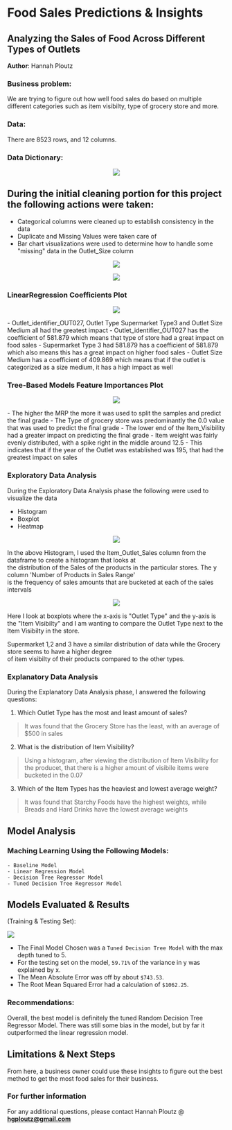 # Food Sales Predictions & Insights
## Analyzing the Sales of Food Across Different Types of Outlets 

**Author**: Hannah Ploutz

### Business problem:

We are trying to figure out how well food sales do based on multiple different categories such as item visibilty, type of grocery store and more.


### Data:

There are 8523 rows, and 12 columns.

### Data Dictionary:

<p align = "center"> 
  <img src = "https://github.com/hgploutz/food-sales-predictions/blob/main/data_dictionary%20(1).png">
</p>

## During the initial cleaning portion for this project the following actions were taken:
- Categorical columns were cleaned up to establish consistency in the data
- Duplicate and Missing Values were taken care of
- Bar chart visualizations were used to determine how to handle some "missing" data in the Outlet_Size column

<p align = "center"> 
  <img src = "https://github.com/hgploutz/food-sales-predictions/blob/main/bar_chart_viz1.png">
</p>

<p align = "center"> 
  <img src = "https://github.com/hgploutz/food-sales-predictions/blob/main/bar_chart_viz2.png">
</p>

### LinearRegression Coefficients Plot
<p align = "center"> 
  <img src = "https://github.com/hgploutz/food-sales-predictions/blob/main/LinearRegressionAnalysis.png">
</p>
- Outlet_identifier_OUT027, Outlet Type Supermarket Type3 and Outlet Size Medium all had the greatest impact
- Outlet_identifier_OUT027 has the coefficient of 581.879 which means that type of store had a great impact on food sales
- Supermarket Type 3 had 581.879 has a coefficient of 581.879 which also means this has a great impact on higher food sales
- Outlet Size Medium has a coefficient of 409.869 which means that if the outlet is categorized as a size medium, it has a high impact as well

### Tree-Based Models Feature Importances Plot
<p align = "center"> 
  <img src = "https://github.com/hgploutz/food-sales-predictions/blob/main/RandomForestFeatureAnalysis.png">
</p>
- The higher the MRP the more it was used to split the samples and predict the final grade
- The Type of grocery store was predominantly the 0.0 value that was used to predict the final grade
- The lower end of the Item_Visibility had a greater impact on predicting the final grade
- Item weight was fairly evenly distributed, with a spike right in the middle around 12.5
- This indicates that if the year of the Outlet was established was 195, that had the greatest impact on sales

### Exploratory Data Analysis
During the Exploratory Data Analysis phase the following were used to visualize the data 
- Histogram
- Boxplot
- Heatmap

<p align = "center"> 
  <img src = "https://github.com/hgploutz/food-sales-predictions/blob/main/exploratory1.png">
</p>

In the above Histogram, I used the Item_Outlet_Sales column from the dataframe to create a histogram that looks at <br>
the distribution of the Sales of the products in the particular stores. The y column 'Number of Products in Sales Range' <br> 
is the frequency of sales amounts that are bucketed at each of the sales intervals <br>


<p align = "center"> 
  <img src = "https://github.com/hgploutz/food-sales-predictions/blob/main/exploratoryviz2.png">
</p>

Here I look at boxplots where the x-axis is "Outlet Type" and the y-axis is the "Item Visibilty" and I am wanting to compare the Outlet Type 
next to the Item Visibilty in the store. <br>

Supermarket 1,2 and 3 have a similar distribution of data while the Grocery store seems to have a higher degree <br> 
of item visibilty of their products compared to the other types. <br>

### Explanatory Data Analysis
During the Explanatory Data Analysis phase, I answered the following questions:

1. Which Outlet Type has the most and least amount of sales?
> It was found that the Grocery Store has the least, with an average of $500 in sales
2. What is the distribution of Item Visibility?
> Using a histogram, after viewing the distribution of Item Visibility for the producet, 
> that there is a higher amount of visibile items were bucketed in the 0.07
3. Which of the Item Types has the heaviest and lowest average weight?
> It was found that Starchy Foods have the highest weights, while Breads and Hard Drinks have the lowest average weights

## Model Analysis

 ### Maching Learning Using the Following Models:
    - Baseline Model 
    - Linear Regression Model
    - Decision Tree Regressor Model 
    - Tuned Decision Tree Regressor Model

## Models Evaluated & Results
(Training & Testing Set):

<p align = "left"> 
  <img src = "https://github.com/hgploutz/food-sales-predictions/blob/main/model_analysis.png">
</p>



- The Final Model Chosen was a `Tuned Decision Tree Model` with the max depth tuned to 5.
- For the testing set on the model, `59.71%` of the variance in y was explained by x. 
- The Mean Absolute Error was off by about `$743.53`.
- The Root Mean Squared Error had a calculation of `$1062.25`.


### Recommendations:

Overall, the best model is definitely the tuned Random Decision Tree Regressor Model. There was still some bias in the model, but by far it outperformed the linear regression model.


## Limitations & Next Steps

From here, a business owner could use these insights to figure out the best method to get the most food sales for their business.


### For further information


For any additional questions, please contact Hannah Ploutz @ **hgploutz@gmail.com**
